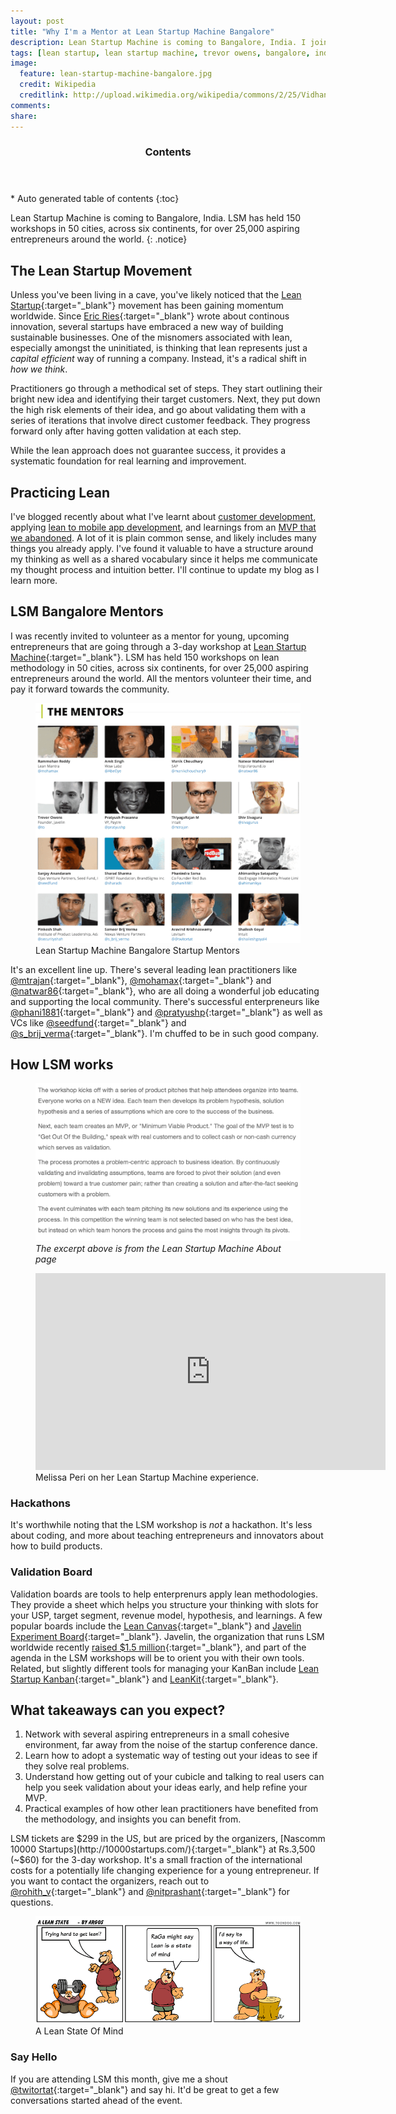 ```yaml
---
layout: post
title: "Why I'm a Mentor at Lean Startup Machine Bangalore"
description: Lean Startup Machine is coming to Bangalore, India. I join a fabulous lineup as a mentor for new entrepreneurs who will attend the 3-day workshop.
tags: [lean startup, lean startup machine, trevor owens, bangalore, india, startup, mentor, eric ries, validation board, javelin board, success, failure, leankit, lean canvas, nascomm]
image:
  feature: lean-startup-machine-bangalore.jpg
  credit: Wikipedia
  creditlink: http://upload.wikimedia.org/wikipedia/commons/2/25/Vidhana_Soudha_2012.jpg
comments:
share:
---
```

<section id="table-of-contents" class="toc">
	<header>
		<h3>Contents</h3>
	</header>
<div id="drawer" markdown="1">
*  Auto generated table of contents
{:toc}
</div>
</section><!-- /#table-of-contents -->


Lean Startup Machine is coming to Bangalore, India. LSM has held 150 workshops in 50 cities, across six continents, for over 25,000 aspiring entrepreneurs around the world.
{: .notice}

## The Lean Startup Movement

Unless you've been living in a cave, you've likely noticed that the [Lean Startup](http://theleanstartup.com/){:target="_blank"} movement has been gaining momentum worldwide. Since [Eric Ries](http://www.amazon.in/The-Lean-Startup-Entrepreneurs-Continuous/dp/0307887898){:target="_blank"} wrote about continous innovation, several startups have embraced a new way of building sustainable businesses. One of the misnomers associated with lean, especially amongst the uninitiated, is thinking that lean represents just a *capital efficient* way of running a company. Instead, it's 	a radical shift in *how we think*.

Practitioners go through a methodical set of steps. They start outlining their bright new idea and identifying their target customers. Next, they put down the high risk elements of their idea, and go about validating them with a series of iterations that involve direct customer feedback. They progress forward only after having gotten validation at each step.

While the lean approach does not guarantee success, it provides a systematic foundation for real learning and improvement.

## Practicing Lean

I've blogged recently about what I've learnt about [customer development](http://arg0s.in/lean-startup-customer-development-interviews.html), applying [lean to mobile app development](http://arg0s.in/applying-lean-startup-principles-to-mobile-app-development.html), and learnings from an [MVP that we abandoned](http://arg0s.in/what-we-learnt-from-a-failed-mvp.html). A lot of it is plain common sense, and likely includes many things you already apply. I've found it valuable to have a structure around my thinking as well as a shared vocabulary since it helps me communicate my thought process and intuition better. I'll continue to update my blog as I learn more.

## LSM Bangalore Mentors

I was recently invited to volunteer as a mentor for young, upcoming entrepreneurs that are going through a 3-day workshop at [Lean Startup Machine](https://www.leanstartupmachine.com){:target="_blank"}. LSM has held 150 workshops on lean methodology in 50 cities, across six continents, for over 25,000 aspiring entrepreneurs around the world. All the mentors volunteer their time, and pay it forward towards the community.


<figure>
  <a href="images/lean-startup-machine-bangalore-mentors.png"><img src="images/lean-startup-machine-bangalore-mentors.png"></a>
  <figcaption>Lean Startup Machine Bangalore Startup Mentors</figcaption>
</figure>

It's an excellent line up. There's several leading lean practitioners like [@mtrajan](http://twitter.com/mtrajan){:target="_blank"}, [@mohamax](http://twitter.com/mohamax){:target="_blank"} and [@natwar86](http://twitter.com/natwar86){:target="_blank"}, who are all doing a wonderful job educating and supporting the local community. There's successful enterpreneurs like [@phani1881](http://twitter.com/phan1881){:target="_blank"} and [@pratyushp](http://twitter.com/pratyushp){:target="_blank"} as well as VCs like [@seedfund](http://twitter.com/seedfund){:target="_blank"} and [@s_brij_verma](http://twitter.com/s_brij_verma){:target="_blank"}. I'm chuffed to be in such good company.


## How LSM works


<figure>
  <img src="images/lsm-about.png">
  <figcaption><i>The excerpt above is from the Lean Startup Machine About page</i></figcaption>
</figure>


<figure>
<iframe width="560" height="315" src="http://www.youtube.com/embed/Qwh62zNgBaY?hd=1&rel=0&autohide=1&showinfo=0" frameborder="0"> </iframe>
<figcaption>Melissa Peri on her Lean Startup Machine experience.</figcaption>
</figure>

### Hackathons

It's worthwhile noting that the LSM workshop is *not* a hackathon. It's less about coding, and more about teaching entrepreneurs and innovators about how to build products.

### Validation Board

Validation boards are tools to help enterprenurs apply lean methodologies. They provide a sheet which helps you structure your thinking with slots for your USP, target segment, revenue model, hypothesis, and learnings. A few popular boards include the [Lean Canvas](http://leanstack.com/){:target="_blank"} and [Javelin Experiment Board](https://www.leanstartupmachine.com/validationboard/){:target="_blank"}. Javelin, the organization that runs LSM worldwide recently [raised $1.5 million](http://blogs.wsj.com/venturecapital/2014/03/05/javelin-raises-1-5m-to-bring-lean-startup-method-to-big-corporations/){:target="_blank"}, and part of the agenda in the LSM workshops will be to orient you with their own tools. Related, but slightly different tools for managing your KanBan include [Lean Startup Kanban](http://kanbantool.com/lean-startup-kanban){:target="_blank"} and [LeanKit](http://www.leankit.com){:target="_blank"}.

## What takeaways can you expect?

1. Network with several aspiring entrepreneurs in a small cohesive environment, far away from the noise of the startup conference dance.
2. Learn how to adopt a systematic way of testing out your ideas to see if they solve real problems.
3. Understand how getting out of your cubicle and talking to real users can help you seek validation about your ideas early, and help refine your MVP.
4. Practical examples of how other lean practitioners have benefited from the methodology, and  insights you can benefit from.

LSM tickets are $299 in the US, but are priced by the organizers, [Nascomm 10000 Startups](http://10000startups.com/){:target="_blank"} at Rs.3,500 (~$60) for the 3-day workshop. It's a small fraction of the international costs for a potentially life changing experience for a young entrepreneur. If you want to contact the organizers, reach out to [@rohith_v](http://twitter.com/rohith_v){:target="_blank"} and [@nitprashant](http://twitter.com/nitprashant){:target="_blank"} for questions.

<figure>
  <a href="images/cool-cartoon-7559797.png"><img src="images/cool-cartoon-7559797.png"></a>
  <figcaption>A Lean State Of Mind</figcaption>
</figure>


### Say Hello
If you are attending LSM this month, give me a shout [@twitortat](http://twitortat/twitortat){:target="_blank"} and say hi. It'd be great to get a few conversations started ahead of the event.
